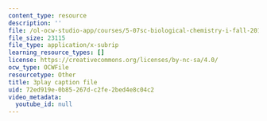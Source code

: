 ```yaml
---
content_type: resource
description: ''
file: /ol-ocw-studio-app/courses/5-07sc-biological-chemistry-i-fall-2013/72ed919e0b85267dc2fe2bed4e8c04c2_VykaDbJIb8A.srt
file_size: 23115
file_type: application/x-subrip
learning_resource_types: []
license: https://creativecommons.org/licenses/by-nc-sa/4.0/
ocw_type: OCWFile
resourcetype: Other
title: 3play caption file
uid: 72ed919e-0b85-267d-c2fe-2bed4e8c04c2
video_metadata:
  youtube_id: null
---
```

